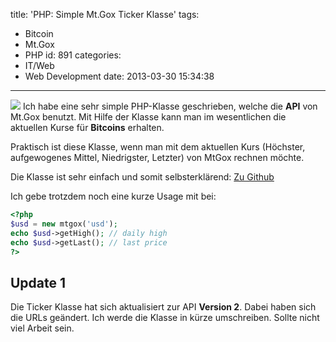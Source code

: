 title: 'PHP: Simple Mt.Gox Ticker Klasse'
tags:
  - Bitcoin
  - Mt.Gox
  - PHP
id: 891
categories:
  - IT/Web
  - Web Development
date: 2013-03-30 15:34:38
---

![](http://cdn1.iconfinder.com/data/icons/metro-uinvert-dock/128/Github.png)
Ich habe eine sehr simple PHP-Klasse geschrieben, welche die **API** von Mt.Gox benutzt. Mit Hilfe der Klasse kann man im wesentlichen die aktuellen Kurse für **Bitcoins** erhalten.

Praktisch ist diese Klasse, wenn man mit dem aktuellen Kurs (Höchster, aufgewogenes Mittel, Niedrigster, Letzter) von MtGox rechnen möchte.

Die Klasse ist sehr einfach und somit selbsterklärend: [Zu Github](https://github.com/sbani/mtgox-ticker-phpclass "Mt.Gox PHP Class")

Ich gebe trotzdem noch eine kurze Usage mit bei:
```php
<?php
$usd = new mtgox('usd');
echo $usd->getHigh(); // daily high
echo $usd->getLast(); // last price
?>
```

## Update 1

Die Ticker Klasse hat sich aktualisiert zur API **Version 2**. Dabei haben sich die URLs geändert. Ich werde die Klasse in kürze umschreiben. Sollte nicht viel Arbeit sein.